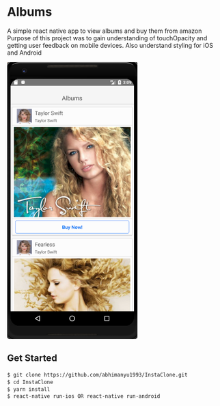 # Albums
A simple react native app to view albums and buy them from amazon
Purpose of this project was to gain understanding of touchOpacity and getting user feedback on mobile devices. Also understand styling for iOS and Android

![Screenshot](https://github.com/abhimanyu1993/Albums/blob/master/albumsReactNative.png)

## Get Started

```sh
$ git clone https://github.com/abhimanyu1993/InstaClone.git
$ cd InstaClone
$ yarn install
$ react-native run-ios OR react-native run-android
